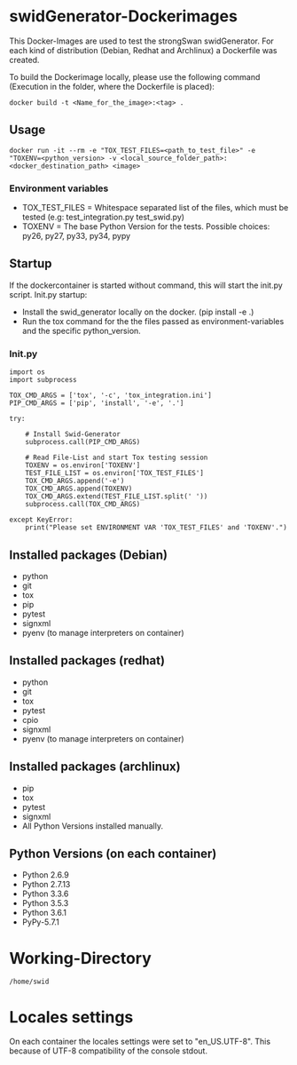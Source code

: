 # swidGenerator-Dockerimages

This Docker-Images are used to test the strongSwan swidGenerator.
For each kind of distribution (Debian, Redhat and Archlinux) a Dockerfile was created.

To build the Dockerimage locally, please use the following command (Execution in the folder, where the Dockerfile is placed):

```
docker build -t <Name_for_the_image>:<tag> .
```

## Usage
```
docker run -it --rm -e "TOX_TEST_FILES=<path_to_test_file>" -e "TOXENV=<python_version> -v <local_source_folder_path>:<docker_destination_path> <image>
```

### Environment variables
* TOX_TEST_FILES = Whitespace separated list of the files, which must be tested (e.g: test_integration.py test_swid.py)
* TOXENV = The base Python Version for the tests. Possible choices: py26, py27, py33, py34, pypy

## Startup
If the dockercontainer is started without command, this will start the init.py script. Init.py startup:
* Install the swid_generator locally on the docker. (pip install -e .)
* Run the tox command for the the files passed as environment-variables and the specific python_version.

### Init.py

```
import os
import subprocess

TOX_CMD_ARGS = ['tox', '-c', 'tox_integration.ini']
PIP_CMD_ARGS = ['pip', 'install', '-e', '.']

try:

    # Install Swid-Generator
    subprocess.call(PIP_CMD_ARGS)

    # Read File-List and start Tox testing session
    TOXENV = os.environ['TOXENV']
    TEST_FILE_LIST = os.environ['TOX_TEST_FILES']
    TOX_CMD_ARGS.append('-e')
    TOX_CMD_ARGS.append(TOXENV)
    TOX_CMD_ARGS.extend(TEST_FILE_LIST.split(' '))
    subprocess.call(TOX_CMD_ARGS)

except KeyError:
    print("Please set ENVIRONMENT VAR 'TOX_TEST_FILES' and 'TOXENV'.")
```

## Installed packages (Debian)
- python
- git
- tox
- pip
- pytest
- signxml
- pyenv (to manage interpreters on container)

## Installed packages (redhat)
- python
- git
- tox
- pytest
- cpio
- signxml
- pyenv (to manage interpreters on container)

## Installed packages (archlinux)
- pip
- tox
- pytest
- signxml
- All Python Versions installed manually.

## Python Versions (on each container)
- Python 2.6.9
- Python 2.7.13
- Python 3.3.6
- Python 3.5.3
- Python 3.6.1
- PyPy-5.7.1

# Working-Directory

```
/home/swid
```

# Locales settings
On each container the locales settings were set to "en_US.UTF-8". This because of UTF-8 compatibility of the console stdout.